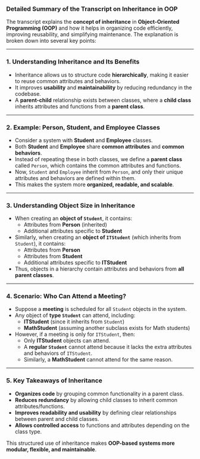 ### **Detailed Summary of the Transcript on Inheritance in OOP**

The transcript explains the **concept of inheritance** in **Object-Oriented Programming (OOP)** and how it helps in organizing code efficiently, improving reusability, and simplifying maintenance. The explanation is broken down into several key points:

---

### **1. Understanding Inheritance and Its Benefits**

- Inheritance allows us to structure code **hierarchically**, making it easier to reuse common attributes and behaviors.
- It improves **usability** and **maintainability** by reducing redundancy in the codebase.
- A **parent-child** relationship exists between classes, where a **child class** inherits attributes and functions from a **parent class**.

---

### **2. Example: Person, Student, and Employee Classes**

- Consider a system with **Student** and **Employee** classes.
- Both **Student** and **Employee** share **common attributes** and **common behaviors**.
- Instead of repeating these in both classes, we define a **parent class** called `Person`, which contains the common attributes and functions.
- Now, `Student` and `Employee` inherit from `Person`, and only their unique attributes and behaviors are defined within them.
- This makes the system more **organized, readable, and scalable**.

---

### **3. Understanding Object Size in Inheritance**

- When creating an **object of `Student`**, it contains:
  - Attributes from **Person** (inherited)
  - Additional attributes specific to **Student**
- Similarly, when creating an **object of `ITStudent`** (which inherits from `Student`), it contains:
  - Attributes from **Person**
  - Attributes from **Student**
  - Additional attributes specific to **ITStudent**
- Thus, objects in a hierarchy contain attributes and behaviors from **all parent classes**.

---

### **4. Scenario: Who Can Attend a Meeting?**

- Suppose a **meeting** is scheduled for all `Student` objects in the system.
- Any object of **type `Student`** can attend, including:
  - **ITStudent** (since it inherits from `Student`)
  - **MathStudent** (assuming another subclass exists for Math students)
- However, if a meeting is only for `ITStudent`, then:
  - Only **ITStudent** objects can attend.
  - A **regular `Student`** cannot attend because it lacks the extra attributes and behaviors of `ITStudent`.
  - Similarly, a **MathStudent** cannot attend for the same reason.

---

### **5. Key Takeaways of Inheritance**

- **Organizes code** by grouping common functionality in a parent class.
- **Reduces redundancy** by allowing child classes to inherit common attributes/functions.
- **Improves readability and usability** by defining clear relationships between parent and child classes.
- **Allows controlled access** to functions and attributes depending on the class type.

This structured use of inheritance makes **OOP-based systems more modular, flexible, and maintainable**.
